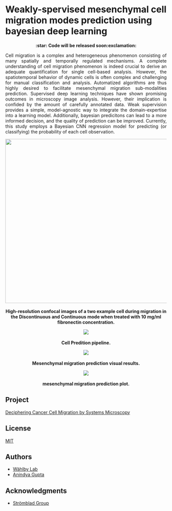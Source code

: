 # Weakly-spervised mesenchymal cell migration modes prediction using bayesian deep learning

<p align="center">
  <b>:star: Code will be released soon:exclamation:</b><br>
</p>


<p align="justify">
Cell migration is a complex and heterogeneous phenomenon consisting of many spatially and temporally regulated mechanisms. A complete understanding of cell migration phenomenon is indeed crucial to derive an adequate quantification for single cell-based analysis. However, the spatiotemporal behavior of dynamic cells is often complex and challenging for manual classification and analysis. Automatized algorithms are thus highly desired to facilitate mesenchymal migration sub-modalities prediction. Supervised deep learning techniques have shown promising outcomes in microscopy image analysis. However, their implication is confided by the amount of carefully annotated data. Weak supervision provides a simple, model-agnostic way to integrate the domain-expertise into a learning model. Additionally, bayesian predicitons can lead to a more informed decision, and the quality of prediction can be improved. Currently, this study employs a Bayesian CNN regression model for predicting (or classifying) the probability of each cell observation.
</p>

<p align="center">
  <img width="512" height="512" src="https://github.com/anindgupta/isbi2020/blob/master/paperImages/cell_migration_movement.gif">
  <br><br>
  <b>High-resolution confocal images of a two example cell during migration in the Discontinuous and Continuous mode 
    when treated with 10 mg/ml fibronectin concentration.</b><br>
</p>

<p align="center">
   <img src="https://github.com/anindgupta/isbi2020/blob/master/paperImages/r4.png">
  <br><br>
  <b>Cell Predition pipeline.</b><br>
</p>

<p align="center">
   <img src="https://github.com/anindgupta/isbi2020/blob/master/paperImages/r2.png">
  <br><br>
  <b>Mesenchymal migration prediction visual results.</b><br>
</p>

<p align="center">
   <img src="https://github.com/anindgupta/isbi2020/blob/master/paperImages/r1.png">
  <br><br>
  <b>mesenchymal migration prediction plot.</b><br>
</p>

## Project
[Deciphering Cancer Cell Migration by Systems Microscopy](https://sysmic.ki.se) 

<!---
## Contributing
Pull requests are welcome. For major changes, please open an issue first to 
discuss what you would like to change. Please make sure to update tests as appropriate.
-->
## License
[MIT](https://choosealicense.com/licenses/mit/) 

## Authors

* [Wählby Lab](http://user.it.uu.se/~cli05194/research_n_support.html)
* [Anindya Gupta](https://www.it.uu.se/katalog/anigu165)

## Acknowledgments

* [Strömblad Group](https://ki.se/en/bionut/cell-biology-of-cancer-staffan-stromblad-0)
